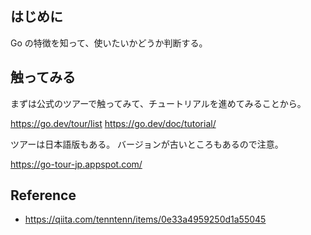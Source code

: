 ## はじめに

Go の特徴を知って、使いたいかどうか判断する。

## 触ってみる

まずは公式のツアーで触ってみて、チュートリアルを進めてみることから。

https://go.dev/tour/list
https://go.dev/doc/tutorial/

ツアーは日本語版もある。
バージョンが古いところもあるので注意。

https://go-tour-jp.appspot.com/

## Reference

- https://qiita.com/tenntenn/items/0e33a4959250d1a55045
